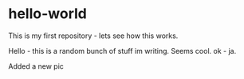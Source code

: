 # hello-world
This is my first repository - lets see how this works. 

Hello - this is a random bunch of stuff im writing. 
Seems cool. 
ok - ja. 

Added a new pic <imgsdjfhajdfhjs>


</end>
